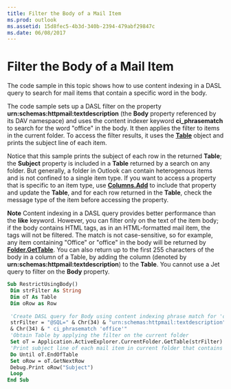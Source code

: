```yaml
---
title: Filter the Body of a Mail Item
ms.prod: outlook
ms.assetid: 15d8fec5-4b3d-340b-2394-479abf29847c
ms.date: 06/08/2017
---
```



# Filter the Body of a Mail Item

The code sample in this topic shows how to use content indexing in a DASL query to search for mail items that contain a specific word in the body. 

The code sample sets up a DASL filter on the property  **urn:schemas:httpmail:textdescription** (the **Body** property referenced by its DAV namespace) and uses the content indexer keyword **ci_phrasematch** to search for the word "office" in the body. It then applies the filter to items in the current folder. To access the filter results, it uses the **[Table](../../../api/Outlook.Table.md)** object and prints the subject line of each item.

Notice that this sample prints the subject of each row in the returned  **Table**; the  **Subject** property is included in a **Table** returned by a search on any folder. But generally, a folder in Outlook can contain heterogenous items and is not confined to a single item type. If you want to access a property that is specific to an item type, use **[Columns.Add](../../../api/Outlook.Columns.Add.md)** to include that property and update the **Table**, and for each row returned in the  **Table**, check the message type of the item before accessing the property.


 **Note**  Content indexing in a DASL query provides better performance than the  **like** keyword. However, you can filter only on the text of the item body; if the body contains HTML tags, as in an HTML-formatted mail item, the tags will not be filtered. The match is not case-sensitive, so for example, any item containing "Office" or "office" in the body will be returned by **[Folder.GetTable](../../../api/Outlook.Folder.GetTable.md)**. You can also return up to the first 255 characters of the body in a column of a Table, by adding the column (denoted by  **urn:schemas:httpmail:textdescription**) to the  **Table**. You cannot use a Jet query to filter on the  **Body** property.




```vb
Sub RestrictUsingBody() 
 Dim strFilter As String 
 Dim oT As Table 
 Dim oRow as Row 
 
 'Create DASL query for Body using content indexing phrase match for 'office' 
 strFilter = "@SQL=" & Chr(34) & "urn:schemas:httpmail:textdescription" _ 
 & Chr(34) & " ci_phrasematch 'office'" 
 'Obtain Table by applying the filter on the current folder 
 Set oT = Application.ActiveExplorer.CurrentFolder.GetTable(strFilter) 
 'Print subject line of each mail item in current folder that contains 'office' in the body 
 Do Until oT.EndOfTable 
 Set oRow = oT.GetNextRow 
 Debug.Print oRow("Subject") 
 Loop 
End Sub
```


